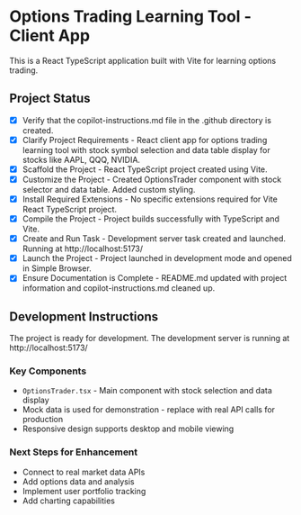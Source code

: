 <!-- Use this file to provide workspace-specific custom instructions to Copilot. For more details, visit https://code.visualstudio.com/docs/copilot/copilot-customization#_use-a-githubcopilotinstructionsmd-file -->

# Options Trading Learning Tool - Client App

This is a React TypeScript application built with Vite for learning options trading.

## Project Status
- [x] Verify that the copilot-instructions.md file in the .github directory is created.
- [x] Clarify Project Requirements - React client app for options trading learning tool with stock symbol selection and data table display for stocks like AAPL, QQQ, NVIDIA.
- [x] Scaffold the Project - React TypeScript project created using Vite.
- [x] Customize the Project - Created OptionsTrader component with stock selector and data table. Added custom styling.
- [x] Install Required Extensions - No specific extensions required for Vite React TypeScript project.
- [x] Compile the Project - Project builds successfully with TypeScript and Vite.
- [x] Create and Run Task - Development server task created and launched. Running at http://localhost:5173/
- [x] Launch the Project - Project launched in development mode and opened in Simple Browser.
- [x] Ensure Documentation is Complete - README.md updated with project information and copilot-instructions.md cleaned up.

## Development Instructions

The project is ready for development. The development server is running at http://localhost:5173/

### Key Components
- `OptionsTrader.tsx` - Main component with stock selection and data display
- Mock data is used for demonstration - replace with real API calls for production
- Responsive design supports desktop and mobile viewing

### Next Steps for Enhancement
- Connect to real market data APIs
- Add options data and analysis
- Implement user portfolio tracking
- Add charting capabilities
